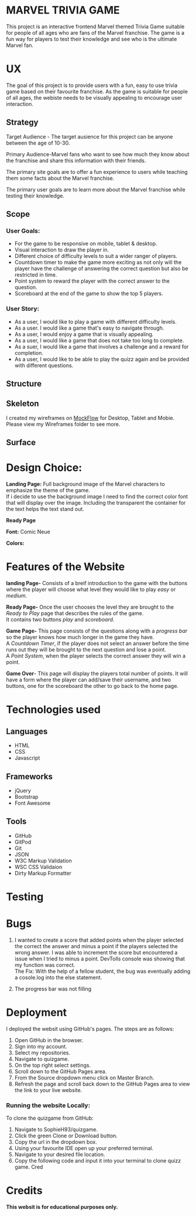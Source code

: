  # MARVEL TRIVIA GAME   

This project is an interactive frontend Marvel themed Trivia Game suitable for people of all ages who are fans of the Marvel franchise. The game is
a fun way for players to test their knowledge and see who is the ultimate Marvel fan.

# UX
The goal of this project is to provide users with a fun, easy to use trivia game based on their favourite franchise. 
As the game is suitable for people of all ages, the webiste needs to be visually appealing to encourage user interaction.

## Strategy

Target Audience - The target ausience for this project can be anyone between the age of 10-30.

Primary Audience-Marvel fans who want to see how much they know about the franchise and share this information with their friends.

The primary site goals are to offer a fun experience to users while teaching them some facts about the Marvel franchise.

The primary user goals are to learn more about the Marvel franchise while testing their knowledge.


## Scope

### User Goals:
* For the game to be responsive on mobile, tablet & desktop.
* Visual interaction to draw the player in.
* Different choice of difficulty levels to suit a wider ranger of players.
* Countdown timer to make the game more exciting as not only will the player have the
  challenge of answering the correct question but also be restricted in time.
* Point system to reward the player with the correct answer to the question.
* Scoreboard at the end of the game to show the top 5 players.

### User Story:
* As a user, I would like to play a game with different difficulty levels.
* As a user. I would like a game that's easy to navigate through.
* As a user, I would enjoy a game that is visually appealing.
* As a user, I would like a game that does not take too long to complete.
* As a suer, I would like a game that involves a challenge and a reward for completion.
* As a user, I would like to be able to play the quizz again and be provided with different questions.


## Structure

## Skeleton 
I created my wireframes on [MockFlow](https://www.mockflow.com/) for Desktop, Tablet and Mobie. Please view my Wireframes folder to see more.

## Surface



# Design Choice: 

**Landing Page:**
    Full background image of the Marvel characters to emphasize the theme of the game.   
    If i decide to use the background image I need to find the correct color font that will
    display over the image. Including the transparent the container for the text helps the text stand out.

**Ready Page**
    
**Font:** Comic Neue   

**Colors:** 

# Features of the Website

**landing Page-** Consists of a breif introduction to the game with the buttons 
where the player will choose what level they would like to play *easy* or *medium*.

**Ready Page-** Once the user chooses the level they are brought to the *Ready to Play* page that describes the rules of the game.   
It contains two buttons *play* and *scoreboard*.  

**Game Page-** This page consists of the questions along with a *progress bar* so the player knows how much longer in the game they have.   
A *Countdown Timer*, if the player does not select an answer before the time runs out they will be brought to the next question and lose a point.   
A *Point System*, when the player selects the correct answer they will win a point.   

**Game Over**- This page will display the players total number of points.  It will have a form where the player can add/save their username, and two buttons, one for the scoreboard the other to go back to the home page.



# Technologies used
## Languages
* HTML
* CSS
* Javascript

## Frameworks
* jQuery
* Bootstrap
* Font Awesome

## Tools
* GitHub
* GitPod
* Git
* JSON
* W3C Markup Validation
* WSC CSS Validaion
* Dirty Markup Formatter


# Testing

# Bugs
1. I wanted to create a score that added points when the player selected the correct the answer and minus a point if the players 
selected the wrong answer. I was able to increment the score but encountered a issue when I tried to minus a point. DevTolls console
was showing that my function was correct.  
The Fix: With the help of a fellow student, the bug was eventually adding a cosole.log into the else statement. 

2. The progress bar was not filling 

# Deployment
I deployed the websit using GitHub's pages. The steps are as follows:

1. Open GitHub in the browser.
2. Sign into my account.
3. Select my repositories.
4. Navigate to quizgame.
5. On the top right select settings.
6. Scroll down to the GitHub Pages area.
7. From the Source dropdown menu click on Master Branch.
8. Refresh the page and scroll back down to the GitHub Pages area to view the link to your live website.
 
 ### Running the website Locally:

To clone the quizgame from GitHub:

1. Navigate to SophieH93/quizgame.
2. Click the green Clone or Download button.
3. Copy the url in the dropdown box.
4. Using your favourite IDE open up your preferred terminal.
5. Navigate to your desired file location.
6. Copy the following code and input it into your terminal to clone quizz game.
Cred

# Credits




**This websit is for educational purposes only.**

